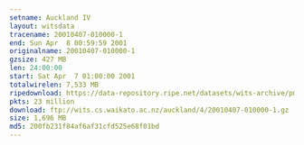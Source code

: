 ```yaml
---
setname: Auckland IV
layout: witsdata
tracename: 20010407-010000-1
end: Sun Apr  8 00:59:59 2001
originalname: 20010407-010000-1
gzsize: 427 MB
len: 24:00:00
start: Sat Apr  7 01:00:00 2001
totalwirelen: 7,533 MB
ripedownload: https://data-repository.ripe.net/datasets/wits-archive/pma/long/auck/4//20010407-010000-1.gz
pkts: 23 million
download: ftp://wits.cs.waikato.ac.nz/auckland/4/20010407-010000-1.gz
size: 1,696 MB
md5: 200fb231f84af6af31cfd525e68f01bd
---
```

